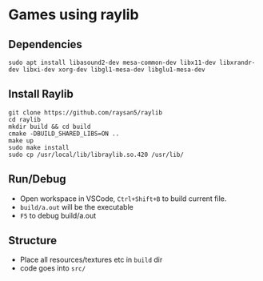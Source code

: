 # Games using raylib 


## Dependencies
```
sudo apt install libasound2-dev mesa-common-dev libx11-dev libxrandr-dev libxi-dev xorg-dev libgl1-mesa-dev libglu1-mesa-dev
```

## Install Raylib
```
git clone https://github.com/raysan5/raylib
cd raylib
mkdir build && cd build
cmake -DBUILD_SHARED_LIBS=ON ..
make up
sudo make install
sudo cp /usr/local/lib/libraylib.so.420 /usr/lib/
```

## Run/Debug
* Open workspace in VSCode, `Ctrl+Shift+B` to build current file.
* `build/a.out` will be the executable
* `F5` to debug build/a.out

## Structure
* Place all resources/textures etc in `build` dir
* code goes into `src/`